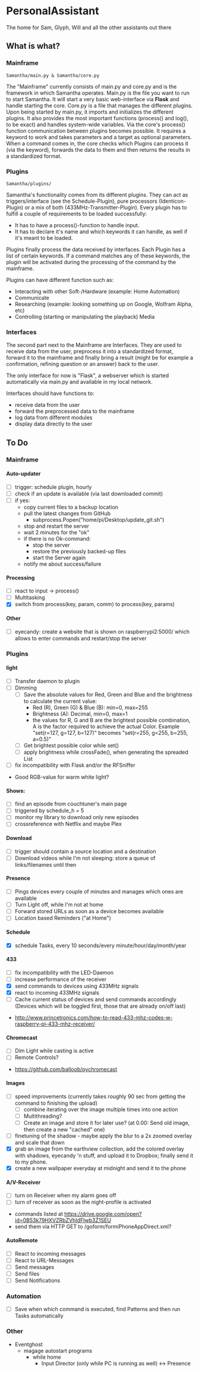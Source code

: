 # PersonalAssistant
The home for Sam, Glyph, Will and all the other assistants out there

## What is what?

### Mainframe

    Samantha/main.py & Samantha/core.py

The "Mainframe" currently consists of main.py and core.py and is the framework in which Samantha operates.
Main.py is the file you want to run to start Samantha. It will start a very basic web-interface via **Flask** and handle starting the core. 
Core.py is a file that manages the different plugins. Upon being started by main.py, it imports and initializes the different plugins. It also provides the most important functions (process() and log(), to be exact) and handles system-wide variables.
Via the core's process() function communication between plugins becomes possible. It requires a keyword to work and takes parameters and a target as optional parameters.
When a command comes in, the core checks which Plugins can process it (via the keyword), forwards the data to them and then returns the results in a standardized format.

### Plugins

    Samantha/plugins/

Samantha's functionality comes from its different plugins. They can act as triggers/interface (see the Schedule-Plugin), pure processors (Identicon-Plugin) or a mix of both (433MHz-Transmitter-Plugin).
Every plugin has to fulfill a couple of requirements to be loaded successfully:
* It has to have a process()-function to handle input. 
* It has to declare it's name and which keywords it can handle, as well if it's meant to be loaded.

Plugins finally process the data received by interfaces. Each Plugin has a list of certain keywords. If a command matches any of these keywords, the plugin will be activated during the processing of the command by the mainframe.

Plugins can have different function such as:
- Interacting with other Soft-/Hardware (example: Home Automation)
- Communicate
- Researching (example: looking something up on Google, Wolfram Alpha, etc)
- Controlling (starting or manipulating the playback) Media

### Interfaces

The second part next to the Mainframe are Interfaces. They are used to receive data from the user, preprocess it into a standardized format, forward it to the mainframe and finally bring a result (might be for example a confirmation, refining question or an answer) back to the user.

The only interface for now is "Flask", a webserver which is started automatically via main.py and available in my local network.

Interfaces should have functions to:
- receive data from the user
- forward the preprocessed data to the mainframe
- log data from different modules
- display data directly to the user

## To Do

### Mainframe

#### Auto-updater

- [ ] trigger: schedule plugin, hourly
- [ ] check if an update is available (via last downloaded commit)
- [ ] if yes:
    - copy current files to a backup location
    - pull the latest changes from GitHub
        - subprocess.Popen("home/pi/Desktop/update_git.sh")
    - stop and restart the server
    - wait 2 minutes for the "ok"
    - if there is no Ok-command: 
        - stop the server
        - restore the previously backed-up files
        - start the Server again
    - notify me about success/failure

#### Processing
- [ ] react to input -> process()
- [ ] Multitasking
- [X] switch from process(key, param, comm) to process(key, params)

#### Other

- [ ] eyecandy: create a website that is shown on raspberrypi2:5000/ which allows to enter commands and restart/stop the server

### Plugins

#### light

- [ ] Transfer daemon to plugin 
- [ ] Dimming
    - [ ] Save the absolute values for Red, Green and Blue and the brightness to calculate the current value:
        - Red (R), Green (G) & Blue (B): min=0, max=255
        - Brightness (A): Decimal, min=0, max=1
        - the values for R, G and B are the brightest possible combination, A is the factor required to achieve the actual Color. Example "set(r=127, g=127, b=127)" becomes "set(r=255, g=255, b=255, a=0.5)"
    - [ ] Get brightest possible color while set()
    - [ ] apply brightness while crossFade(), when generating the spreaded List
- [ ] fix incompatibility with Flask and/or the RFSniffer
- Good RGB-value for warm white light?

#### Shows:

- [ ] find an episode from couchtuner's main page
- [ ] triggered by schedule_h = 5
- [ ] monitor my library to download only new episodes
- [ ] crossreference with Netflix and maybe Plex

#### Download

- [ ] trigger should contain a source location and a destination
- [ ] Download videos while I'm not sleeping: store a queue of links/filenames until then

#### Presence

- [ ] Pings devices every couple of minutes and manages which ones are available
- [ ] Turn Light off, while I'm not at home
- [ ] Forward stored URLs as soon as a device becomes available
- [ ] Location based Reminders ("at Home")

#### Schedule

- [X] schedule Tasks, every 10 seconds/every minute/hour/day/month/year

#### 433

- [ ] fix incompatibility with the LED-Daemon
- [ ] increase performance of the receiver
- [X] send commands to devices using 433MHz signals
- [X] react to incoming 433MHz signals
- [ ] Cache current status of devices and send commands accordingly (Devices which will be toggled first, those that are already on/off last)
- http://www.princetronics.com/how-to-read-433-mhz-codes-w-raspberry-pi-433-mhz-receiver/

#### Chromecast

- [ ] Dim Light while casting is active
- [ ] Remote Controls?
- https://github.com/balloob/pychromecast

#### Images

- [ ] speed improvements (currently takes roughly 90 sec from getting the command to finishing the upload)
    - [ ] combine iterating over the image multiple times into one action
    - [ ] Multithreading?
    - [ ] Create an image and store it for later use? (at 0.00: Send old image, then create a new "cached" one)
- [ ] finetuning of the shadow - maybe apply the blur to a 2x zoomed overlay and scale that down
- [X] grab an image from the earthview collection, add the colored overlay with shadows, eyecandy 'n stuff, and upload it to Dropbox; finally send it to my phone.
- [X] create a new wallpaper everyday at midnight and send it to the phone

#### A/V-Receiver

- [ ] turn on Receiver when my alarm goes off
- [ ] turn of receiver as soon as the night-profile is activated
- commands listed at https://drive.google.com/open?id=0B53k79HXVZRbZVhIdFIwb3Z1SEU
- send them via HTTP GET to <IP>/goform/formiPhoneAppDirect.xml?<COMMAND>

#### AutoRemote

- [ ] React to incoming messages
- [ ] React to URL-Messages
- [ ] Send messages
- [ ] Send files
- [ ] Send Notifications

### Automation

- [ ] Save when which command is executed, find Patterns and then run Tasks automatically

### Other

- Eventghost 
    - magage autostart programs
        - while home
            - Input Director (only while PC is running as well) <-> Presence
